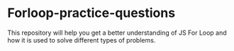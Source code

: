# Forloop-practice-questions
This repository will help you get a better understanding of JS For Loop and how it is used to solve different types of problems.
